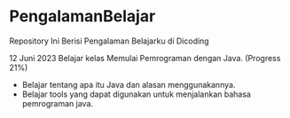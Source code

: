 # PengalamanBelajar
Repository Ini Berisi Pengalaman Belajarku di Dicoding

12 Juni 2023
Belajar kelas Memulai Pemrograman dengan Java. (Progress 21%)
 * Belajar tentang apa itu Java dan alasan menggunakannya.
 * Belajar tools yang dapat digunakan untuk menjalankan bahasa pemrograman java.
